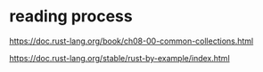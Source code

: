 # reading process
https://doc.rust-lang.org/book/ch08-00-common-collections.html

https://doc.rust-lang.org/stable/rust-by-example/index.html